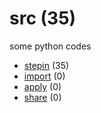 # src (35)
some python codes

+ [stepin](stepin/README.md) (35)
+ [import](import/README.md) (0)
+ [apply](apply/README.md) (0)
+ [share](share/README.md) (0)
